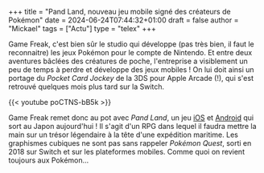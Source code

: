 +++
title = "Pand Land, nouveau jeu mobile signé des créateurs de Pokémon"
date = 2024-06-24T07:44:32+01:00
draft = false
author = "Mickael"
tags = ["Actu"]
type = "telex"
+++

Game Freak, c'est bien sûr le studio qui développe (pas très bien, il faut le reconnaitre) les jeux Pokémon pour le compte de Nintendo. Et entre deux aventures bâclées des créatures de poche, l'entreprise a visiblement un peu de temps à perdre et développe des jeux mobiles ! On lui doit ainsi un portage du *Pocket Card Jockey* de la 3DS pour Apple Arcade (!), qui s'est retrouvé quelques mois plus tard sur la Switch.

{{< youtube poCTNS-bB5k >}} 

Game Freak remet donc au pot avec *Pand Land*, un jeu [iOS](https://apps.apple.com/jp/app/パンドランド/id6474245208) et [Android](https://play.google.com/store/apps/details?id=com.pandoland) qui sort au Japon aujourd'hui ! Il s'agit d'un RPG dans lequel il faudra mettre la main sur un trésor légendaire à la tête d'une expédition maritime. Les graphismes cubiques ne sont pas sans rappeler *Pokémon Quest*, sorti en 2018 sur Switch et sur les plateformes mobiles. Comme quoi on revient toujours aux Pokémon…